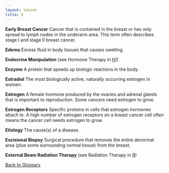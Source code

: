 ```yaml
---
layout: lesson
title: E
---
```


<a name="top"></a>

**Early Breast Cancer** 
Cancer that is contained in the breast or has only spread to lymph nodes in the underarm area. This term often describes stage I and stage II breast cancer.
 
**Edema** 
Excess fluid in body tissues that causes swelling.

**Endocrine Manipulation** (see Hormone Therapy in [H](/{{page.root}}/myhthelperEduContent/H/index.html)))

**Enzyme** 
A protein that speeds up biologic reactions in the body.

**Estradiol** 
The most biologically active, naturally occurring estrogen in women.

**Estrogen** 
A female hormone produced by the ovaries and adrenal glands that is important to reproduction. Some cancers need estrogen to grow.

**Estrogen Receptors** 
Specific proteins in cells that estrogen hormones attach to. A high number of estrogen receptors on a breast cancer cell often means the cancer cell needs estrogen to grow.

**Etiology** 
The cause(s) of a disease.

**Excisional Biopsy** 
Surgical procedure that removes the entire abnormal area (plus some surrounding normal tissue) from the breast.

**External Beam Radiation Therapy** (see Radiation Therapy in [R](/{{page.root}}/myhthelperEduContent/R/index.html)) 

<!--a href="#top">Back to top of page</a-->
<a href="https://scnslabutsa.github.io/myhthelperEduContent/Glossary/index.html">Back to Glossary</a>
